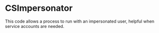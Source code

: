 # CSImpersonator
This code allows a process to run with an impersonated user, helpful when service accounts are needed. 
